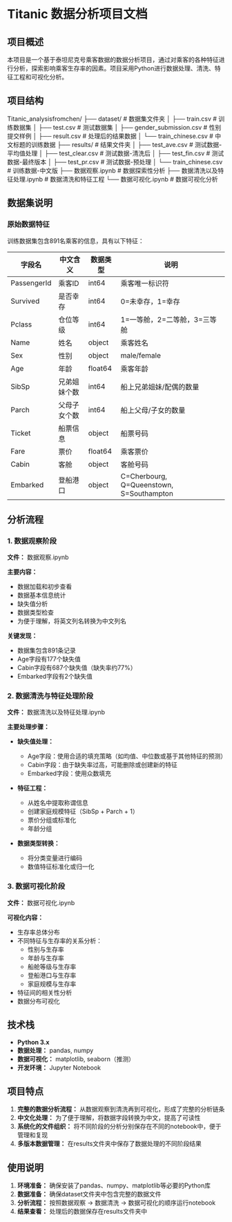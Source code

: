 # Titanic 数据分析项目文档

## 项目概述

本项目是一个基于泰坦尼克号乘客数据的数据分析项目，通过对乘客的各种特征进行分析，探索影响乘客生存率的因素。项目采用Python进行数据处理、清洗、特征工程和可视化分析。

## 项目结构
Titanic_analysisfromchen/
├── dataset/                    # 数据集文件夹
│   ├── train.csv              # 训练数据集
│   ├── test.csv               # 测试数据集
│   ├── gender_submission.csv  # 性别提交样例
│   ├── result.csv             # 处理后的结果数据
│   └── train_chinese.csv      # 中文标题的训练数据
├── results/                   # 结果文件夹
│   ├── test_ave.csv          # 测试数据-平均值处理
│   ├── test_clear.csv        # 测试数据-清洗后
│   ├── test_fin.csv          # 测试数据-最终版本
│   ├── test_pr.csv           # 测试数据-预处理
│   └── train_chinese.csv     # 训练数据-中文版
├── 数据观察.ipynb              # 数据探索性分析
├── 数据清洗以及特征处理.ipynb    # 数据清洗和特征工程
└── 数据可视化.ipynb            # 数据可视化分析


## 数据集说明

### 原始数据特征

训练数据集包含891名乘客的信息，具有以下特征：

| 字段名 | 中文含义 | 数据类型 | 说明 |
|--------|----------|----------|------|
| PassengerId | 乘客ID | int64 | 乘客唯一标识符 |
| Survived | 是否幸存 | int64 | 0=未幸存，1=幸存 |
| Pclass | 仓位等级 | int64 | 1=一等舱，2=二等舱，3=三等舱 |
| Name | 姓名 | object | 乘客姓名 |
| Sex | 性别 | object | male/female |
| Age | 年龄 | float64 | 乘客年龄 |
| SibSp | 兄弟姐妹个数 | int64 | 船上兄弟姐妹/配偶的数量 |
| Parch | 父母子女个数 | int64 | 船上父母/子女的数量 |
| Ticket | 船票信息 | object | 船票号码 |
| Fare | 票价 | float64 | 乘客票价 |
| Cabin | 客舱 | object | 客舱号码 |
| Embarked | 登船港口 | object | C=Cherbourg, Q=Queenstown, S=Southampton |

## 分析流程

### 1. 数据观察阶段

**文件：** 数据观察.ipynb

**主要内容：**
- 数据加载和初步查看
- 数据基本信息统计
- 缺失值分析
- 数据类型检查
- 为便于理解，将英文列名转换为中文列名

**关键发现：**
- 数据集包含891条记录
- Age字段有177个缺失值
- Cabin字段有687个缺失值（缺失率约77%）
- Embarked字段有2个缺失值

### 2. 数据清洗与特征处理阶段

**文件：** 数据清洗以及特征处理.ipynb

**主要处理步骤：**
- **缺失值处理：**
  - Age字段：使用合适的填充策略（如均值、中位数或基于其他特征的预测）
  - Cabin字段：由于缺失率过高，可能删除或创建新的特征
  - Embarked字段：使用众数填充

- **特征工程：**
  - 从姓名中提取称谓信息
  - 创建家庭规模特征（SibSp + Parch + 1）
  - 票价分组或标准化
  - 年龄分组

- **数据类型转换：**
  - 将分类变量进行编码
  - 数值特征标准化或归一化

### 3. 数据可视化阶段

**文件：** 数据可视化.ipynb

**可视化内容：**
- 生存率总体分布
- 不同特征与生存率的关系分析：
  - 性别与生存率
  - 年龄与生存率
  - 船舱等级与生存率
  - 登船港口与生存率
  - 家庭规模与生存率
- 特征间的相关性分析
- 数据分布可视化

## 技术栈

- **Python 3.x**
- **数据处理：** pandas, numpy
- **数据可视化：** matplotlib, seaborn（推测）
- **开发环境：** Jupyter Notebook

## 项目特点

1. **完整的数据分析流程：** 从数据观察到清洗再到可视化，形成了完整的分析链条
2. **中文化处理：** 为了便于理解，将数据字段转换为中文，提高了可读性
3. **系统化的文件组织：** 将不同阶段的分析分别保存在不同的notebook中，便于管理和复现
4. **多版本数据管理：** 在results文件夹中保存了数据处理的不同阶段结果

## 使用说明

1. **环境准备：** 确保安装了pandas、numpy、matplotlib等必要的Python库
2. **数据准备：** 确保dataset文件夹中包含完整的数据文件
3. **分析流程：** 按照数据观察 → 数据清洗 → 数据可视化的顺序运行notebook
4. **结果查看：** 处理后的数据保存在results文件夹中
